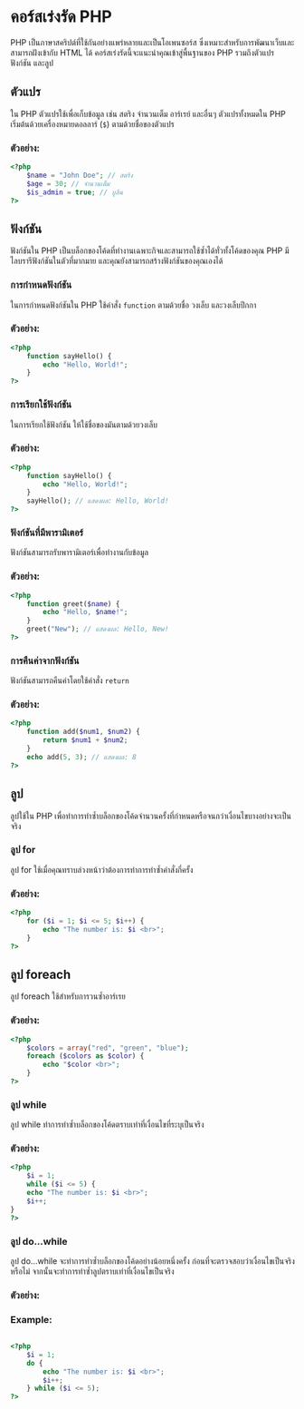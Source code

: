 # คอร์สเร่งรัด PHP

PHP เป็นภาษาสคริปต์ที่ใช้กันอย่างแพร่หลายและเป็นโอเพนซอร์ส ซึ่งเหมาะสำหรับการพัฒนาเว็บและสามารถฝังเข้ากับ HTML ได้ คอร์สเร่งรัดนี้จะแนะนำคุณเข้าสู่พื้นฐานของ PHP รวมถึงตัวแปร ฟังก์ชัน และลูป

## ตัวแปร

ใน PHP ตัวแปรใช้เพื่อเก็บข้อมูล เช่น สตริง จำนวนเต็ม อาร์เรย์ และอื่นๆ ตัวแปรทั้งหมดใน PHP เริ่มต้นด้วยเครื่องหมายดอลลาร์ (`$`) ตามด้วยชื่อของตัวแปร

### ตัวอย่าง:


```php
<?php
    $name = "John Doe"; // สตริง
    $age = 30; // จำนวนเต็ม
    $is_admin = true; // บูลีน
?>
```

## ฟังก์ชัน

ฟังก์ชันใน PHP เป็นบล็อกของโค้ดที่ทำงานเฉพาะกิจและสามารถใช้ซ้ำได้ทั่วทั้งโค้ดของคุณ PHP มีไลบรารีฟังก์ชันในตัวที่มากมาย และคุณยังสามารถสร้างฟังก์ชันของคุณเองได้

### การกำหนดฟังก์ชัน
ในการกำหนดฟังก์ชันใน PHP ใช้คำสั่ง `function` ตามด้วยชื่อ วงเล็บ และวงเล็บปีกกา

### ตัวอย่าง:


```php
<?php
    function sayHello() {
        echo "Hello, World!";
    }
?>
```


### การเรียกใช้ฟังก์ชัน
ในการเรียกใช้ฟังก์ชัน ให้ใช้ชื่อของมันตามด้วยวงเล็บ

### ตัวอย่าง:


```php
<?php
    function sayHello() {
        echo "Hello, World!";
    }
    sayHello(); // แสดงผล: Hello, World!
?>
```

### ฟังก์ชันที่มีพารามิเตอร์
ฟังก์ชันสามารถรับพารามิเตอร์เพื่อทำงานกับข้อมูล

### ตัวอย่าง:

```php
<?php
    function greet($name) {
        echo "Hello, $name!";
    }
    greet("New"); // แสดงผล: Hello, New!
?>
```


### การคืนค่าจากฟังก์ชัน
ฟังก์ชันสามารถคืนค่าโดยใช้คำสั่ง `return`

### ตัวอย่าง:



```php
<?php
    function add($num1, $num2) {
        return $num1 + $num2;
    }
    echo add(5, 3); // แสดงผล: 8
?>
```

## ลูป
ลูปใช้ใน PHP เพื่อทำการทำซ้ำบล็อกของโค้ดจำนวนครั้งที่กำหนดหรือจนกว่าเงื่อนไขบางอย่างจะเป็นจริง
### ลูป for
ลูป for ใช้เมื่อคุณทราบล่วงหน้าว่าต้องการทำการทำซ้ำคำสั่งกี่ครั้ง

### ตัวอย่าง:

```php
<?php
    for ($i = 1; $i <= 5; $i++) {
        echo "The number is: $i <br>";
    }
?>
```

## ลูป foreach
ลูป foreach ใช้สำหรับการวนซ้ำอาร์เรย

### ตัวอย่าง:

```php
<?php
    $colors = array("red", "green", "blue");
    foreach ($colors as $color) {
        echo "$color <br>";
    }
?>
```

### ลูป while
ลูป while ทำการทำซ้ำบล็อกของโค้ดตราบเท่าที่เงื่อนไขที่ระบุเป็นจริง

### ตัวอย่าง:

```php
<?php
    $i = 1;
    while ($i <= 5) {
    echo "The number is: $i <br>";
    $i++;
}
?>
```

###  ลูป do...while
ลูป do...while จะทำการทำซ้ำบล็อกของโค้ดอย่างน้อยหนึ่งครั้ง ก่อนที่จะตรวจสอบว่าเงื่อนไขเป็นจริงหรือไม่ จากนั้นจะทำการทำซ้ำลูปตราบเท่าที่เงื่อนไขเป็นจริง

### ตัวอย่าง:


### Example:

```php

<?php
    $i = 1;
    do {
        echo "The number is: $i <br>";
        $i++;
    } while ($i <= 5);
?>

```